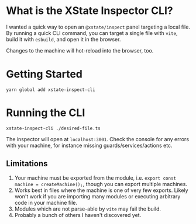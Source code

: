 # What is the XState Inspector CLI?

I wanted a quick way to open an `@xstate/inspect` panel targeting a local file. By running a quick CLI command, you can target a single file with `vite`, build it with `esbuild`, and open it in the browser.

Changes to the machine will hot-reload into the browser, too.

# Getting Started

`yarn global add xstate-inspect-cli`

# Running the CLI

`xstate-inspect-cli ./desired-file.ts`

The inspector will open at `localhost:3001`. Check the console for any errors with your machine, for instance missing guards/services/actions etc.

## Limitations

1. Your machine must be exported from the module, i.e. `export const machine = createMachine();`, though you can export multiple machines.
2. Works best in files where the machine is one of very few exports. Likely won't work if you are importing many modules or executing arbitrary code in your machine file.
3. Modules which are not parse-able by `vite` may fail the build.
4. Probably a bunch of others I haven't discovered yet.
